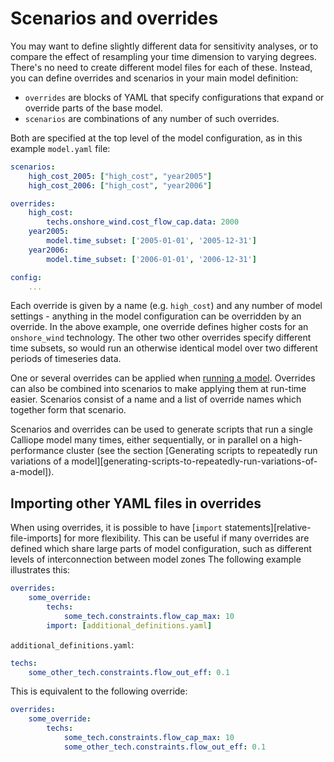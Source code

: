 
# Scenarios and overrides

You may want to define slightly different data for sensitivity analyses, or to compare the effect of resampling your time dimension to varying degrees.
There's no need to create different model files for each of these. Instead, you can define overrides and scenarios in your main model definition:

- `overrides` are blocks of YAML that specify configurations that expand or override parts of the base model.
- `scenarios` are combinations of any number of such overrides.

Both are specified at the top level of the model configuration, as in this example `model.yaml` file:

```yaml
scenarios:
    high_cost_2005: ["high_cost", "year2005"]
    high_cost_2006: ["high_cost", "year2006"]

overrides:
    high_cost:
        techs.onshore_wind.cost_flow_cap.data: 2000
    year2005:
        model.time_subset: ['2005-01-01', '2005-12-31']
    year2006:
        model.time_subset: ['2006-01-01', '2006-12-31']

config:
    ...
```

Each override is given by a name (e.g. `high_cost`) and any number of model settings - anything in the model configuration can be overridden by an override.
In the above example, one override defines higher costs for an `onshore_wind` technology.
The other two other overrides specify different time subsets, so would run an otherwise identical model over two different periods of timeseries data.

One or several overrides can be applied when [running a model](../running.md).
Overrides can also be combined into scenarios to make applying them at run-time easier.
Scenarios consist of a name and a list of override names which together form that scenario.

Scenarios and overrides can be used to generate scripts that run a single Calliope model many times, either sequentially, or in parallel on a high-performance cluster
(see the section [Generating scripts to repeatedly run variations of a model][generating-scripts-to-repeatedly-run-variations-of-a-model]).

## Importing other YAML files in overrides

When using overrides, it is possible to have [`import` statements][relative-file-imports] for more flexibility.
This can be useful if many overrides are defined which share large parts of model configuration, such as different levels of interconnection between model zones
The following example illustrates this:

```yaml
overrides:
    some_override:
        techs:
            some_tech.constraints.flow_cap_max: 10
        import: [additional_definitions.yaml]
```

`additional_definitions.yaml`:

```yaml
techs:
    some_other_tech.constraints.flow_out_eff: 0.1
```

This is equivalent to the following override:

```yaml
overrides:
    some_override:
        techs:
            some_tech.constraints.flow_cap_max: 10
            some_other_tech.constraints.flow_out_eff: 0.1
```
